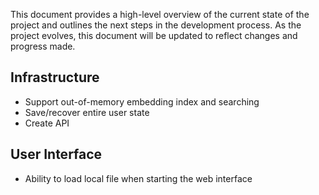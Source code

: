 This document provides a high-level overview of the current state of the project and outlines the next steps in the development process. As the project evolves, this document will be updated to reflect changes and progress made.

## Infrastructure
* Support out-of-memory embedding index and searching
* Save/recover entire user state 
* Create API

## User Interface
* Ability to load local file when starting the web interface